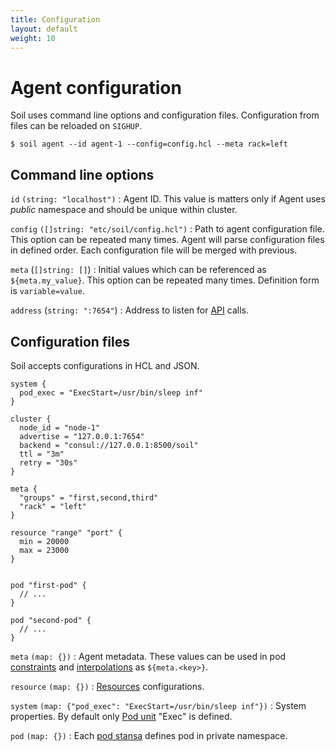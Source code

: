 ```yaml
---
title: Configuration
layout: default
weight: 10
---
```


# Agent configuration

Soil uses command line options and configuration files. Configuration from 
files can be reloaded on `SIGHUP`.

```shell
$ soil agent --id agent-1 --config=config.hcl --meta rack=left
```

## Command line options

`id` `(string: "localhost")`
: Agent ID. This value is matters only if Agent uses *public* namespace and should be unique within cluster.

`config` `([]string: "etc/soil/config.hcl")`
: Path to agent configuration file. This option can be repeated many times. Agent will parse configuration files in defined order. Each configuration file will be merged with previous.

`meta` (`[]string: []`)
: Initial values which can be referenced as `${meta.my_value}`. This option can be repeated many times. Definition form is `variable=value`.

`address` (`string: ":7654"`) 
: Address to listen for [API]({{site.baseurl}}/api) calls.  

## Configuration files

Soil accepts configurations in HCL and JSON.

```hcl
system {
  pod_exec = "ExecStart=/usr/bin/sleep inf"
}

cluster {
  node_id = "node-1"
  advertise = "127.0.0.1:7654"
  backend = "consul://127.0.0.1:8500/soil"
  ttl = "3m"
  retry = "30s"
}

meta {
  "groups" = "first,second,third"
  "rack" = "left"
}

resource "range" "port" {
  min = 20000
  max = 23000
}


pod "first-pod" {
  // ...
}

pod "second-pod" {
  // ...
}
```

`meta` `(map: {})` 
: Agent metadata. These values can be used in pod [constraints]({{site.baseurl}}/pod/constraint) and [interpolations]({{site.baseurl}}/pod/interpolation) as `${meta.<key>}`.

`resource` `(map: {})`
: [Resources]({{site.baseurl}}/agent/resources) configurations.

`system` `(map: {"pod_exec": "ExecStart=/usr/bin/sleep inf"})` 
: System properties. By default only [Pod unit]({{site.baseurl}}/pod/internals) "Exec" is defined.

`pod` `(map: {})`
: Each [pod stansa]({{site.baseurl}}/pod) defines pod in private namespace.
